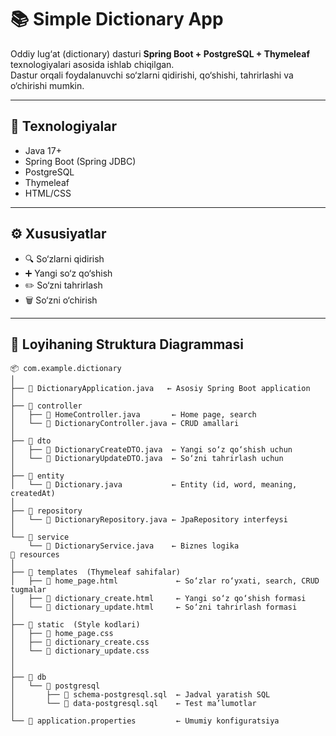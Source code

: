 # 📚 Simple Dictionary App

Oddiy lug‘at (dictionary) dasturi **Spring Boot + PostgreSQL + Thymeleaf** texnologiyalari asosida ishlab chiqilgan.  
Dastur orqali foydalanuvchi so‘zlarni qidirishi, qo‘shishi, tahrirlashi va o‘chirishi mumkin.

---

## 🚀 Texnologiyalar
- Java 17+
- Spring Boot (Spring JDBC)
- PostgreSQL
- Thymeleaf
- HTML/CSS

---

## ⚙️ Xususiyatlar
- 🔍 So‘zlarni qidirish
- ➕ Yangi so‘z qo‘shish
- ✏️ So‘zni tahrirlash
- 🗑️ So‘zni o‘chirish

---

## 📂 Loyihaning Struktura Diagrammasi

```plaintext
📦 com.example.dictionary
│
├── 📄 DictionaryApplication.java   ← Asosiy Spring Boot application
│
├── 📂 controller
│   ├── 📄 HomeController.java       ← Home page, search
│   └── 📄 DictionaryController.java ← CRUD amallari
│
├── 📂 dto
│   ├── 📄 DictionaryCreateDTO.java  ← Yangi so‘z qo‘shish uchun
│   └── 📄 DictionaryUpdateDTO.java  ← So‘zni tahrirlash uchun
│
├── 📂 entity
│   └── 📄 Dictionary.java           ← Entity (id, word, meaning, createdAt)
│
├── 📂 repository
│   └── 📄 DictionaryRepository.java ← JpaRepository interfeysi
│
└── 📂 service
    └── 📄 DictionaryService.java    ← Biznes logika
📂 resources
│
├── 📂 templates  (Thymeleaf sahifalar)
│   ├── 📄 home_page.html             ← So‘zlar ro‘yxati, search, CRUD tugmalar
│   ├── 📄 dictionary_create.html     ← Yangi so‘z qo‘shish formasi
│   └── 📄 dictionary_update.html     ← So‘zni tahrirlash formasi
│
├── 📂 static  (Style kodlari)
│   ├── 📄 home_page.css  
│   ├── 📄 dictionary_create.css 
│   └── 📄 dictionary_update.css
│
│
├── 📂 db
│   └── 📂 postgresql
│       ├── 📄 schema-postgresql.sql  ← Jadval yaratish SQL
│       └── 📄 data-postgresql.sql    ← Test ma’lumotlar
│
└── 📄 application.properties         ← Umumiy konfiguratsiya

